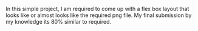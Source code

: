 In this simple project, I am required to come up with a flex box layout that looks like or almost looks like the required png file. My final submission by my knowledge its 80% similar to required. 
